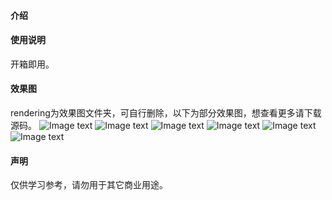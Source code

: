 #### 介绍


#### 使用说明
开箱即用。

#### 效果图
rendering为效果图文件夹，可自行删除，以下为部分效果图，想查看更多请下载源码。
![Image text](https://gitee.com/yinyuanbo/shopping-mall/raw/master/rendering/1.jpg)
![Image text](https://gitee.com/yinyuanbo/shopping-mall/raw/master/rendering/2.jpg)
![Image text](https://gitee.com/yinyuanbo/shopping-mall/raw/master/rendering/3.jpg)
![Image text](https://gitee.com/yinyuanbo/shopping-mall/raw/master/rendering/4.jpg)
![Image text](https://gitee.com/yinyuanbo/shopping-mall/raw/master/rendering/5.jpg)
![Image text](https://gitee.com/yinyuanbo/shopping-mall/raw/master/rendering/6.jpg)


#### 声明
仅供学习参考，请勿用于其它商业用途。